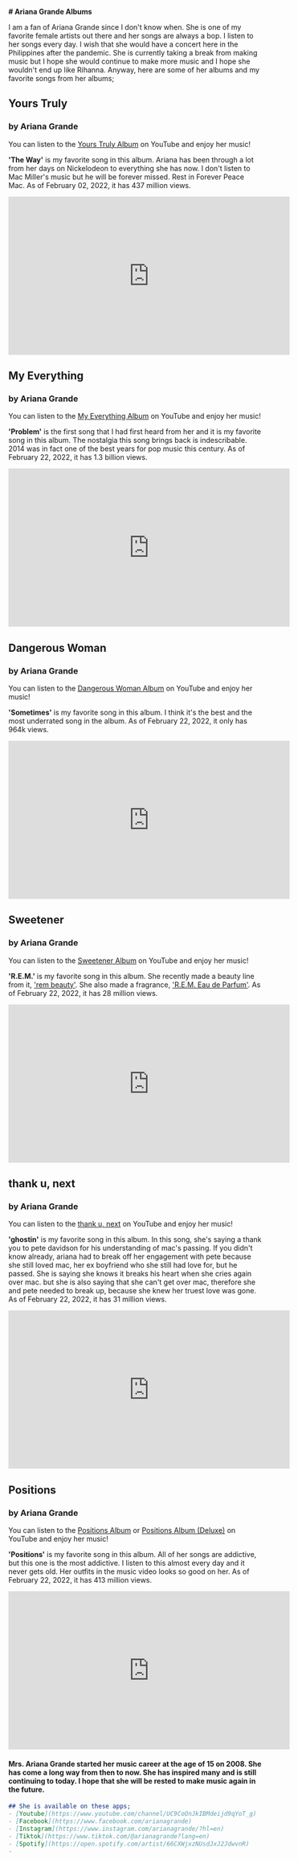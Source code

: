 **# Ariana Grande Albums**

I am a fan of Ariana Grande since I don't know when. She is one of my favorite female artists out there and her songs are always a bop. I listen to her songs every day. I wish that she would have a concert here in the Philippines after the pandemic. She is currently taking a break from making music but I hope she would continue to make more music and I hope she wouldn't end up like Rihanna. Anyway, here are some of her albums and my favorite songs from her albums;


## Yours Truly 
### by Ariana Grande

You can listen to the [Yours Truly Album](https://www.youtube.com/playlist?list=OLAK5uy_kNoCOQMMgb8TrlcSbZClOMvKEP10A0nPs) on YouTube and enjoy her music!

**'The Way'** is my favorite song in this album. Ariana has been through a lot from her days on Nickelodeon to everything she has now. I don't listen to Mac Miller's music but he will be forever missed. Rest in Forever Peace Mac. As of February 02, 2022, it has 437 million views.

<iframe width="560" height="315" src="https://www.youtube.com/embed/_sV0S8qWSy0" title="YouTube video player" frameborder="0" allow="accelerometer; autoplay; clipboard-write; encrypted-media; gyroscope; picture-in-picture" allowfullscreen></iframe>



## My Everything 
### by Ariana Grande

You can listen to the [My Everything Album](https://youtube.com/playlist?list=OLAK5uy_lcAQW0bAGPBo6D-NxZt37-Zh7DPfQb96g) on YouTube and enjoy her music!

**'Problem'** is the first song that I had first heard from her and it is my favorite song in this album. The nostalgia this song brings back is indescribable. 2014 was in fact one of the best years for pop music this century. As of February 22, 2022, it has 1.3 billion views.     

<iframe width="560" height="315" src="https://www.youtube.com/embed/iS1g8G_njx8" title="YouTube video player" frameborder="0" allow="accelerometer; autoplay; clipboard-write; encrypted-media; gyroscope; picture-in-picture" allowfullscreen></iframe>



## Dangerous Woman 
### by Ariana Grande

You can listen to the [Dangerous Woman Album](https://www.youtube.com/playlist?list=OLAK5uy_nVnvW2WNXgkuDNaMYBOW3qm-1BX7Hira8) on YouTube and enjoy her music!

**'Sometimes'** is my favorite song in this album. I think it's the best and the most underrated song in the album. As of February 22, 2022, it only has 964k views.     

<iframe width="560" height="315" src="https://www.youtube.com/embed/4yr6KzidJs0" title="YouTube video player" frameborder="0" allow="accelerometer; autoplay; clipboard-write; encrypted-media; gyroscope; picture-in-picture" allowfullscreen></iframe>



## Sweetener 
### by Ariana Grande

You can listen to the [Sweetener Album](https://youtube.com/playlist?list=OLAK5uy_kvi6xfWSkfUFjGtPHjvxuOcNsdnIlSUr8) on YouTube and enjoy her music!

**'R.E.M.'** is my favorite song in this album. She recently made a beauty line from it, ['rem beauty'](https://rembeauty.com/). She also made a fragrance, ['R.E.M. Eau de Parfum'](http://ArianaGrande.lnk.to/remfragrance). As of February 22, 2022, it has 28 million views.     

<iframe width="560" height="315" src="https://www.youtube.com/embed/AVPEP_KSldA" title="YouTube video player" frameborder="0" allow="accelerometer; autoplay; clipboard-write; encrypted-media; gyroscope; picture-in-picture" allowfullscreen></iframe>



## thank u, next 
### by Ariana Grande

You can listen to the [thank u, next](https://youtube.com/playlist?list=PLT5kE8dBKiP4VP9fyjKwb3KtuyScCs8-6) on YouTube and enjoy her music!

**'ghostin'** is my favorite song in this album. In this song, she's saying a thank you to pete davidson for his understanding of mac's passing. If you didn't know already, ariana had to break off her engagement with pete because she still loved mac, her ex boyfriend who she still had love for, but he passed. She is saying she knows it breaks his heart when she cries again over mac. but she is also saying that she can't get over mac, therefore she and pete needed to break up, because she knew her truest love was gone. As of February 22, 2022, it has 31 million views.     

<iframe width="560" height="315" src="https://www.youtube.com/embed/Z1pmpDRrQhU" title="YouTube video player" frameborder="0" allow="accelerometer; autoplay; clipboard-write; encrypted-media; gyroscope; picture-in-picture" allowfullscreen></iframe>



## Positions 
### by Ariana Grande

You can listen to the [Positions Album](https://youtube.com/playlist?list=OLAK5uy_mI1LaRKdjRV-QCXbqdSLwRgG7vHthQgnQ) or [Positions Album (Deluxe)](https://youtube.com/playlist?list=PLOhV0FrFphUfqGwo2tgfrB_ghmAhmaR8c) on YouTube and enjoy her music!

**'Positions'** is my favorite song in this album. All of her songs are addictive, but this one is the most addictive. I listen to this almost every day and it never gets old. Her outfits in the music video looks so good on her. As of February 22, 2022, it has 413 million views.     

<iframe width="560" height="315" src="https://www.youtube.com/embed/tcYodQoapMg" title="YouTube video player" frameborder="0" allow="accelerometer; autoplay; clipboard-write; encrypted-media; gyroscope; picture-in-picture" allowfullscreen></iframe>


#### Mrs. Ariana Grande started her music career at the age of 15 on 2008. She has come a long way from then to now. She has inspired many and is still continuing to today. I hope that she will be rested to make music again in the future. 

```markdown
## She is available on these apps;
- [Youtube](https://www.youtube.com/channel/UC9CoOnJkIBMdeijd9qYoT_g)
- [Facebook](https://www.facebook.com/arianagrande)
- [Instagram](https://www.instagram.com/arianagrande/?hl=en)
- [Tiktok](https://www.tiktok.com/@arianagrande?lang=en)
- [Spotify](https://open.spotify.com/artist/66CXWjxzNUsdJxJ2JdwvnR)
- 
